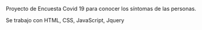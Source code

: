 Proyecto de Encuesta Covid 19 para conocer los síntomas de las personas. 

Se trabajo con HTML, CSS, JavaScript, Jquery
